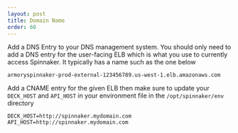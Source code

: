 ```yaml
---
layout: post
title: Domain Name
order: 60
---
```


Add a DNS Entry to your DNS management system.  You should only need to add a DNS entry for the user-facing ELB which is what you use to currently access Spinnaker.   It typically has a name such as the one below

```
armoryspinnaker-prod-external-123456789.us-west-1.elb.amazonaws.com
```

Add a CNAME entry for the given ELB then make sure to update your `DECK_HOST` and `API_HOST` in your environment file in the `/opt/spinnaker/env` directory

```
DECK_HOST=http://spinnaker.mydomain.com
API_HOST=http://spinnaker.mydomain.com
```

